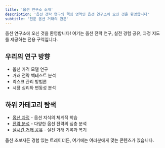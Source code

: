 ```yaml
---
title: '옵션 연구소 소개'
description: '옵션 전략 연구의 핵심 영역인 옵션 연구소에 오신 것을 환영합니다'
subtitle: '전문 옵션 거래의 관문'
---
```


옵션 연구소에 오신 것을 환영합니다! 여기는 옵션 전략 연구, 실전 경험 공유, 과정 지도를 제공하는 전용 구역입니다.

## 우리의 연구 방향

- 옵션 가격 모델 연구
- 거래 전략 백테스트 분석
- 리스크 관리 방법론
- 시장 심리와 변동성 분석

## 하위 카테고리 탐색

- [옵션 과정](/ko/categories/options/course) - 옵션 지식의 체계적 학습
- [전략 분석](/ko/categories/options/strategy) - 다양한 옵션 전략의 심층 분석
- [실시간 거래 공유](/ko/categories/options/trading-journal) - 실전 거래 기록과 복기

옵션 초보자든 경험 있는 트레이더든, 여기에는 여러분에게 맞는 콘텐츠가 있습니다.
